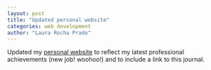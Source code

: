 ```yaml
---
layout: post
title: "Updated personal website"
categories: web development
author: "Laura Rocha Prado"
---
```


Updated my [personal website](http://laura.rochaprado.com) to reflect my latest professional achievements (new job! woohoo!) and to include a link to this journal.